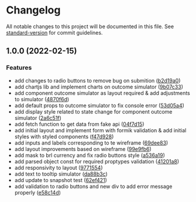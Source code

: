 # Changelog

All notable changes to this project will be documented in this file. See [standard-version](https://github.com/conventional-changelog/standard-version) for commit guidelines.

## 1.0.0 (2022-02-15)


### Features

* add changes to radio buttons to remove bug on submition ([b2d19a0](https://github.com/aleeeguevara/investment-simulator/commit/b2d19a0691ad36d437623258ffec7199cfe8f576))
* add chartjs lib and implement charts on outcome simulator ([9b07c33](https://github.com/aleeeguevara/investment-simulator/commit/9b07c33c91bb14638ab792816b4d7ddc0d17bae8))
* add component outcome simulator as layout required & add adjustments to simulator ([4870f6d](https://github.com/aleeeguevara/investment-simulator/commit/4870f6da687c113b9c3a27b0d9cd256cdc49230f))
* add default props to outcome simulator to fix console error ([53d05a4](https://github.com/aleeeguevara/investment-simulator/commit/53d05a42b1f21a3a2086cae5aeb59ce19ad2765d))
* add display style related to state change for component outcome simulator ([2a6c51f](https://github.com/aleeeguevara/investment-simulator/commit/2a6c51f137a930eecd5f423c61b6466e5f1ab527))
* add fetch function to get data from fake api ([04f7d15](https://github.com/aleeeguevara/investment-simulator/commit/04f7d15ff922bd307a4e52aba68d0daa43fb8ced))
* add initial layout and implement form with formik validation & add initial styles with styled components ([f47d928](https://github.com/aleeeguevara/investment-simulator/commit/f47d928306a48fdfccfcd20cf0f4168f81612144))
* add inputs and labels corresponding to te wireframe ([69dee83](https://github.com/aleeeguevara/investment-simulator/commit/69dee831468c1f311b8f2ec05ba3ca4b236f8f2f))
* add layout improvements based on wireframe ([99e9fb6](https://github.com/aleeeguevara/investment-simulator/commit/99e9fb606e02c64b1cdf591b89ffa96769ce8fb9))
* add mask to brl currency and fix radio buttons style ([a536a19](https://github.com/aleeeguevara/investment-simulator/commit/a536a19488ca08c887c1cc3d17645a0088154d54))
* add parsed object const for required proptypes validation ([41201a8](https://github.com/aleeeguevara/investment-simulator/commit/41201a8d386214fd7a83801846195ac3142e831b))
* add responsivity to layout ([9771554](https://github.com/aleeeguevara/investment-simulator/commit/9771554326b477d3822b46f947b079a4d9e81d89))
* add text to tooltip simulator ([da88b3c](https://github.com/aleeeguevara/investment-simulator/commit/da88b3ca1461abd7c4215181620b290d05d5515a))
* add update to snapshot test ([62ef421](https://github.com/aleeeguevara/investment-simulator/commit/62ef421253cc89f55756b148b85723dc99456dce))
* add validation to radio buttons and new div to add error message properly ([e58c14d](https://github.com/aleeeguevara/investment-simulator/commit/e58c14de9bed8f1db4934e7588f102c4c9d5afd7))
